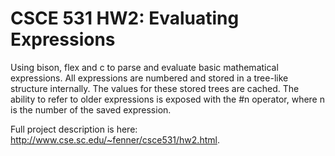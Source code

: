 CSCE 531 HW2: Evaluating Expressions
============================

Using bison, flex and c to parse and evaluate basic mathematical expressions. All expressions are numbered and stored in a tree-like structure internally. The values for these stored trees are cached. The ability to refer to older expressions is exposed with the #n operator, where n is the number of the saved expression.

Full project description is here: http://www.cse.sc.edu/~fenner/csce531/hw2.html.
